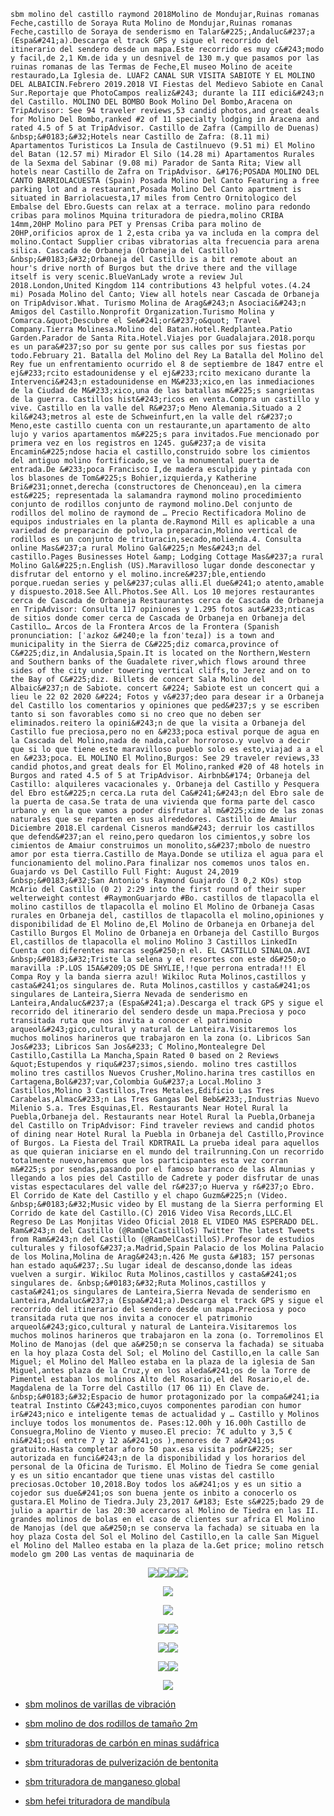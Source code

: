 
```
sbm molino del castillo raymond 2018Molino de Mondujar,Ruinas romanas Feche,castillo de Soraya Ruta Molino de Mondujar,Ruinas romanas Feche,castillo de Soraya de senderismo en Talar&#225;,Andaluc&#237;a (Espa&#241;a).Descarga el track GPS y sigue el recorrido del itinerario del sendero desde un mapa.Este recorrido es muy c&#243;modo y facil,de 2,1 Km.de ida y un desnivel de 130 m.y que pasamos por las ruinas romanas de las Termas de Feche,El museo Molino de aceite restaurado,La Iglesia de. LUAF2 CANAL SUR VISITA SABIOTE Y EL MOLINO DEL ALBAICIN.Febrero 2019.2018 VI Fiestas del Medievo Sabiote en Canal Sur.Reportaje que PhotoCampos realiz&#243; durante la III edici&#243;n del Castillo. MOLINO DEL BOMBO Book Molino Del Bombo,Aracena on TripAdvisor: See 94 traveler reviews,53 candid photos,and great deals for Molino Del Bombo,ranked #2 of 11 specialty lodging in Aracena and rated 4.5 of 5 at TripAdvisor. Castillo de Zafra (Campillo de Duenas) &nbsp;&#0183;&#32;Hotels near Castillo de Zafra: (8.11 mi) Apartamentos Turisticos La Insula de Castilnuevo (9.51 mi) El Molino del Batan (12.57 mi) Mirador El Silo (14.28 mi) Apartamentos Rurales de la Sexma del Sabinar (9.08 mi) Parador de Santa Rita; View all hotels near Castillo de Zafra on TripAdvisor. &#176;POSADA MOLINO DEL CANTO BARRIOLACUESTA (Spain) Posada Molino Del Canto Featuring a free parking lot and a restaurant,Posada Molino Del Canto apartment is situated in Barriolacuesta,17 miles from Centro Ornitologico del Embalse del Ebro.Guests can relax at a terrace. molino para redondo cribas para molinos Mquina trituradora de piedra,molino CRIBA 14mm,20HP Molino para PET y Prensas Criba para molino de 20HP,orificios aprox de 1 2,esta criba ya va includa en la compra del molino.Contact Supplier cribas vibratorias alta frecuencia para arena silica. Cascada de Orbaneja (Orbaneja del Castillo) &nbsp;&#0183;&#32;Orbaneja del Castillo is a bit remote about an hour's drive north of Burgos but the drive there and the village itself is very scenic.BlueVanLady wrote a review Jul 2018.London,United Kingdom 114 contributions 43 helpful votes.(4.24 mi) Posada Molino del Canto; View all hotels near Cascada de Orbaneja on TripAdvisor.What. Turismo Molina de Arag&#243;n Asociaci&#243;n Amigos del Castillo.Nonprofit Organization.Turismo Molina y Comarca.&quot;Descubre el Se&#241;or&#237;o&quot; Travel Company.Tierra Molinesa.Molino del Batan.Hotel.Redplantea.Patio Garden.Parador de Santa Rita.Hotel.Viajes por Guadalajara.2018.porqu es un para&#237;so por su gente por sus calles por sus fiestas por todo.February 21. Batalla del Molino del Rey La Batalla del Molino del Rey fue un enfrentamiento ocurrido el 8 de septiembre de 1847 entre el ej&#233;rcito estadounidense y el ej&#233;rcito mexicano durante la Intervenci&#243;n estadounidense en M&#233;xico,en las inmediaciones de la Ciudad de M&#233;xico,una de las batallas m&#225;s sangrientas de la guerra. Castillos hist&#243;ricos en venta.Compra un castillo y vive. Castillo en la valle del R&#237;o Meno Alemania.Situado a 2 kil&#243;metros al este de Schweinfurt,en la valle del r&#237;o Meno,este castillo cuenta con un restaurante,un apartamento de alto lujo y varios apartamentos m&#225;s para invitados.Fue mencionado por primera vez en los registros en 1245. gu&#237;a de visita Encamin&#225;ndose hacia el castillo,construido sobre los cimientos del antiguo molino fortificado,se ve la monumental puerta de entrada.De &#233;poca Francisco I,de madera esculpida y pintada con los blasones de Tom&#225;s Bohier,izquierda,y Katherine Bri&#231;onnet,derecha (constructores de Chenonceau),en la cimera est&#225; representada la salamandra raymond molino procedimiento conjunto de rodillos conjunto de raymond molino.Del conjunto de rodillos del molino de raymond de … Precio Rectificadora Molino de equipos industriales en la planta de.Raymond Mill es aplicable a una variedad de preparacin de polvo,la preparacin,Molino vertical de rodillos es un conjunto de trituracin,secado,molienda.4. Consulta online Mas&#237;a rural Molino Gal&#225;n Mes&#243;n del castillo.Pages Businesses Hotel &amp; Lodging Cottage Mas&#237;a rural Molino Gal&#225;n.English (US).Maravilloso lugar donde desconectar y disfrutar del entorno y el molino.incre&#237;ble,entiendo porque.ruedan series y pel&#237;culas alli.El due&#241;o atento,amable y dispuesto.2018.See All.Photos.See All. Los 10 mejores restaurantes cerca de Cascada de Orbaneja Restaurantes cerca de Cascada de Orbaneja en TripAdvisor: Consulta 117 opiniones y 1.295 fotos aut&#233;nticas de sitios donde comer cerca de Cascada de Orbaneja en Orbaneja del Castillo… Arcos de la Frontera Arcos de la Frontera (Spanish pronunciation: [ˈaɾkoz &#240;e la fɾonˈteɾa]) is a town and municipality in the Sierra de C&#225;diz comarca,province of C&#225;diz,in Andalusia,Spain.It is located on the Northern,Western and Southern banks of the Guadalete river,which flows around three sides of the city under towering vertical cliffs,to Jerez and on to the Bay of C&#225;diz. Billets de concert Sala Molino del Albaic&#237;n de Sabiote. concert &#224; Sabiote est un concert qui a lieu le 22 02 2020 &#224; Fotos y v&#237;deo para desear ir a Orbaneja del Castillo los comentarios y opiniones que ped&#237;s y se escriben tanto si son favorables como si no creo que no deben ser eliminados.reitero la opini&#243;n de que la visita a Orbaneja del Castillo fue preciosa,pero no en &#233;poca estival porque de agua en la Cascada del Molino,nada de nada,calor horroroso.y vuelvo a decir que si lo que tiene este maravilloso pueblo solo es esto,viajad a a el en &#233;poca. EL MOLINO El Molino,Burgos: See 29 traveler reviews,33 candid photos,and great deals for El Molino,ranked #20 of 48 hotels in Burgos and rated 4.5 of 5 at TripAdvisor. Airbnb&#174; Orbaneja del Castillo: alquileres vacacionales y. Orbaneja del Castillo y Pesquera del Ebro est&#225;n cerca.La ruta del Ca&#241;&#243;n del Ebro sale de la puerta de casa.Se trata de una vivienda que forma parte del casco urbano y en la que vamos a poder disfrutar al m&#225;ximo de las zonas naturales que se reparten en sus alrededores. Castillo de Amaiur Diciembre 2018.El cardenal Cisneros mand&#243; derruir los castillos que defend&#237;an el reino,pero quedaron los cimientos,y sobre los cimientos de Amaiur construimos un monolito,s&#237;mbolo de nuestro amor por esta tierra.Castillo de Maya.Donde se utiliza el agua para el funcionamiento del molino.Para finalizar nos comemos unos talos en. Guajardo vs Del Castillo Full Fight: August 24,2019 &nbsp;&#0183;&#32;San Antonio's Raymond Guajardo (3 0,2 KOs) stop McArio del Castillo (0 2) 2:29 into the first round of their super welterweight contest #RaymonGuarjardo #Bo. castillos de tlapacolla el molino castillos de tlapacolla el molino El Molino de Orbaneja Casas rurales en Orbaneja del, castillos de tlapacolla el molino,opiniones y disponibilidad de El Molino de,El Molino de Orbaneja en Orbaneja del Castillo Burgos El Molino de Orbaneja en Orbaneja del Castillo Burgos El,castillos de tlapacolla el molino Molino 3 Castillos LinkedIn Cuenta con diferentes marcas seg&#250;n el. EL CASTILLO SINALOA.AVI &nbsp;&#0183;&#32;Triste la selena y el resortes con este d&#250;o maravilla :P.LOS 15A&#209;OS DE SHYLIE,!!que perrona entrada!!! El Compa Roy y la banda sierra azul! Wikiloc Ruta Molinos,castillos y casta&#241;os singulares de. Ruta Molinos,castillos y casta&#241;os singulares de Lanteira,Sierra Nevada de senderismo en Lanteira,Andaluc&#237;a (Espa&#241;a).Descarga el track GPS y sigue el recorrido del itinerario del sendero desde un mapa.Preciosa y poco transitada ruta que nos invita a conocer el patrimonio arqueol&#243;gico,cultural y natural de Lanteira.Visitaremos los muchos molinos harineros que trabajaron en la zona (o. Libricos San Jos&#233; Libricos San Jos&#233; C Molino,Montealegre Del Castillo,Castilla La Mancha,Spain Rated 0 based on 2 Reviews &quot;Estupendos y riqu&#237;simos,siendo. molino tres castillos molino tres castillos Nuevos Crusher,Molino.harina tres castillos en Cartagena,Bol&#237;var,Colombia Gu&#237;a Local.Molino 3 Castillos,Molino 3 Castillos,Tres Metales,Edificio Las Tres Carabelas,Almac&#233;n Las Tres Gangas Del Beb&#233;,Industrias Nuevo Milenio S.a. Tres Esquinas,El. Restaurants Near Hotel Rural la Puebla,Orbaneja del. Restaurants near Hotel Rural la Puebla,Orbaneja del Castillo on TripAdvisor: Find traveler reviews and candid photos of dining near Hotel Rural la Puebla in Orbaneja del Castillo,Province of Burgos. La Fiesta del Trail KDRTRAIL La prueba ideal para aquellos as que quieran iniciarse en el mundo del trailrunning.Con un recorrido totalmente nuevo,haremos que los participantes esta vez corran m&#225;s por sendas,pasando por el famoso barranco de las Almunias y llegando a los pies del Castillo de Cadrete y poder disfrutar de unas vistas espectaculares del valle del r&#237;o Huerva y r&#237;o Ebro. El Corrido de Kate del Castillo y el chapo Guzm&#225;n (Video. &nbsp;&#0183;&#32;Music video by El mustang de la Sierra performing El Corrido de kate del Castillo.(C) 2016 Video Visa Records,LLC.El Regreso De Las Monjitas Video Oficial 2018 EL VIDEO MAS ESPERADO DEL. Ram&#243;n del Castillo (@RamDelCastilloS) Twitter The latest Tweets from Ram&#243;n del Castillo (@RamDelCastilloS).Profesor de estudios culturales y filosof&#237;a.Madrid,Spain Palacio de los Molina Palacio de los Molina,Molina de Arag&#243;n.426 Me gusta &#183; 157 personas han estado aqu&#237;.Su lugar ideal de descanso,donde las ideas vuelven a surgir. Wikiloc Ruta Molinos,castillos y casta&#241;os singulares de. &nbsp;&#0183;&#32;Ruta Molinos,castillos y casta&#241;os singulares de Lanteira,Sierra Nevada de senderismo en Lanteira,Andaluc&#237;a (Espa&#241;a).Descarga el track GPS y sigue el recorrido del itinerario del sendero desde un mapa.Preciosa y poco transitada ruta que nos invita a conocer el patrimonio arqueol&#243;gico,cultural y natural de Lanteira.Visitaremos los muchos molinos harineros que trabajaron en la zona (o. Torremolinos El Molino de Manojas (del que a&#250;n se conserva la fachada) se situaba en la hoy plaza Costa del Sol; el Molino del Castillo,en la calle San Miguel; el Molino del Malleo estaba en la plaza de la iglesia de San Miguel,antes plaza de la Cruz,y en los aleda&#241;os de la Torre de Pimentel estaban los molinos Alto del Rosario,el del Rosario,el de. Magdalena de la Torre del Castillo (17 06 11) En Clave de. &nbsp;&#0183;&#32;Espacio de humor protagonizado por la compa&#241;ia teatral Instinto C&#243;mico,cuyos componentes parodian con humor ir&#243;nico e inteligente temas de actualidad y … Castillo y Molinos incluye todos los monumentos de. Pases:12.00h y 16.00h Castillo de Consuegra,Molino de Viento y museo.El precio: 7€ adulto y 3,5 € ni&#241;os( entre 7 y 12 a&#241;os ),menores de 7 a&#241;os gratuito.Hasta completar aforo 50 pax.esa visita podr&#225; ser autorizada en funci&#243;n de la disponibilidad y los horarios del personal de la Oficina de Turismo. El Molino de Tiedra Se come genial y es un sitio encantador que tiene unas vistas del castillo preciosas.October 10,2018.Boy todos los a&#241;os y es un sitio a cojedor sus due&#241;os son buena jente os inbito a conocerlo os gustara.El Molino de Tiedra.July 23,2017 &#183; Este s&#225;bado 29 de julio a apartir de las 20:30 acercaros al Molino de Tiedra en las II. grandes molinos de bolas en el caso de clientes sur africa El Molino de Manojas (del que a&#250;n se conserva la fachada) se situaba en la hoy plaza Costa del Sol el Molino del Castillo,en la calle San Miguel el Molino del Malleo estaba en la plaza de la.Get price; molino retsch modelo gm 200 Las ventas de maquinaria de 
```

<div align="center">

<a href="https://es-mill.shibang-china.com/github&k=sbm+molino+del+castillo+raymond+2018"><img src="https://static.shibang-china.com/es/mill/index.jpg"></a><a href="https://es-mill.shibang-china.com/materials.htmlgithub&k=sbm+molino+del+castillo+raymond+2018"><img src="https://static.shibang-china.com/es/mill/materials.jpg"></a><a href="https://es-mill.shibang-china.com/about.htmlgithub&k=sbm+molino+del+castillo+raymond+2018"><img src="https://static.shibang-china.com/es/mill/about.jpg"></a><a href="https://es-mill.shibang-china.com/contact.htmlgithub&k=sbm+molino+del+castillo+raymond+2018"><img src="https://static.shibang-china.com/es/mill/contact.jpg"></a>

<a href="https://es-mill.shibang-china.com/github&k=sbm+molino+del+castillo+raymond+2018"><img src="https://static.shibang-china.com/es/mill/banner.jpg"></a>

<a href="https://swt.shibang-china.com/github&k=sbm+molino+del+castillo+raymond+2018"><img src="https://static.shibang-china.com/es/mill/chat.jpg"></a>

<a href="https://es-mill.shibang-china.com/products/vertical-roller-mill.htmlgithub&k=sbm+molino+del+castillo+raymond+2018"><img src="https://static.shibang-china.com/es/mill/vertical.jpg"></a><a href="https://es-mill.shibang-china.com/products/raymond-mill.htmlgithub&k=sbm+molino+del+castillo+raymond+2018"><img src="https://static.shibang-china.com/es/mill/raymond.jpg"></a>

<a href="https://es-mill.shibang-china.com/products/ultrafine-grinding-mill.htmlgithub&k=sbm+molino+del+castillo+raymond+2018"><img src="https://static.shibang-china.com/es/mill/ultrafine.jpg"></a><a href="https://es-mill.shibang-china.com/products/trapezium-grinding-mill.htmlgithub&k=sbm+molino+del+castillo+raymond+2018"><img src="https://static.shibang-china.com/es/mill/trapezium.jpg"></a>

<a href="https://es-mill.shibang-china.com/products/ball-mill.htmlgithub&k=sbm+molino+del+castillo+raymond+2018"><img src="https://static.shibang-china.com/es/mill/ball.jpg"></a><a href="https://es-mill.shibang-china.com/products/hammer-mill.htmlgithub&k=sbm+molino+del+castillo+raymond+2018"><img src="https://static.shibang-china.com/es/mill/hammer.jpg"></a>

<a href="https://swt.shibang-china.com/github&k=sbm+molino+del+castillo+raymond+2018"><img src="https://static.shibang-china.com/es/mill/case.jpg"></a>

</div>


* [sbm molinos de varillas de vibración](sbm%20molinos%20de%20varillas%20de%20vibraci%C3%B3n.md)

* [sbm molino de dos rodillos de tamaño 2m](sbm%20molino%20de%20dos%20rodillos%20de%20tama%C3%B1o%202m.md)

* [sbm trituradoras de carbón en minas sudáfrica](sbm%20trituradoras%20de%20carb%C3%B3n%20en%20minas%20sud%C3%A1frica.md)

* [sbm trituradoras de pulverización de bentonita](sbm%20trituradoras%20de%20pulverizaci%C3%B3n%20de%20bentonita.md)

* [sbm trituradora de manganeso global](sbm%20trituradora%20de%20manganeso%20global.md)

* [sbm hefei trituradora de mandíbula](sbm%20hefei%20trituradora%20de%20mand%C3%ADbula.md)